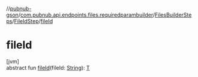 //[pubnub-gson](../../../../index.md)/[com.pubnub.api.endpoints.files.requiredparambuilder](../../index.md)/[FilesBuilderSteps](../index.md)/[FileIdStep](index.md)/[fileId](file-id.md)

# fileId

[jvm]\
abstract fun [fileId](file-id.md)(fileId: [String](https://docs.oracle.com/javase/8/docs/api/java/lang/String.html)): [T](index.md)
